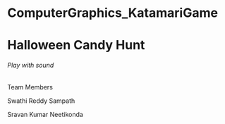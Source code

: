 # ComputerGraphics_KatamariGame


# Halloween Candy Hunt
<h6> Play with sound</h6>
Team Members

Swathi Reddy Sampath

Sravan Kumar Neetikonda
